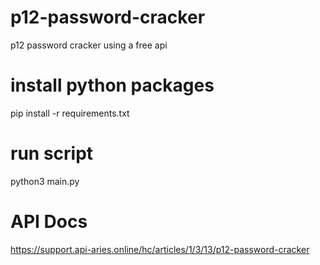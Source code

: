 # p12-password-cracker
p12 password cracker using a free api 

# install python packages

pip install -r requirements.txt

# run script

python3 main.py

# API Docs

https://support.api-aries.online/hc/articles/1/3/13/p12-password-cracker




